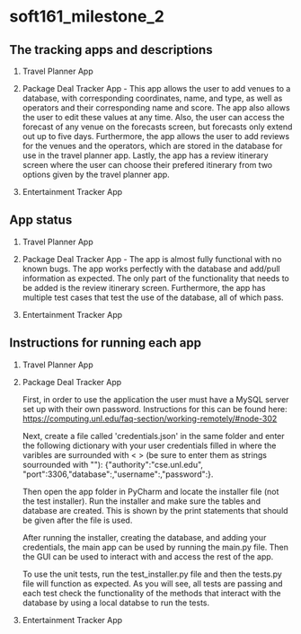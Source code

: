 # soft161_milestone_2



## The tracking apps and descriptions

1. Travel Planner App

2. Package Deal Tracker App - This app allows the user to add venues to a database, with corresponding coordinates, name, and type, as well as operators and their corresponding name and score. The app also allows the user to edit these values at any time. Also, the user can access the forecast of any venue on the forecasts screen, but forecasts only extend out up to five days. Furthermore, the app allows the user to add reviews for the venues and the operators, which are stored in the database for use in the travel planner app. Lastly, the app has a review itinerary screen where the user can choose their prefered itinerary from two options given by the travel planner app.

3. Entertainment Tracker App

## App status

1. Travel Planner App

2. Package Deal Tracker App - The app is almost fully functional with no known bugs. The app works perfectly with the database and add/pull information as expected. The only part of the functionality that needs to be added is the review itinerary screen. Furthermore, the app has multiple test cases that test the use of the database, all of which pass.

3. Entertainment Tracker App

## Instructions for running each app

1. Travel Planner App

2. Package Deal Tracker App

    First, in order to use the application the user must have a MySQL server set up with their own password.
    Instructions for this can be found here: https://computing.unl.edu/faq-section/working-remotely/#node-302

    Next, create a file called 'credentials.json' in the same folder and enter the following dictionary with your 
    user credentials filled in where the varibles are surrounded with < > (be sure to enter them as strings 
    sourrounded with ""): 
    {"authority":"cse.unl.edu", "port":3306,"database":<databse>,"username":<username>,"password":<password>}.

    Then open the app folder in PyCharm and locate the installer file (not the test installer). Run 
    the installer and make sure the tables and database are created. This is shown by the print statements that 
    should be given after the file is used. 
    
    After running the installer, creating the database, and adding your credentials, the main app can be used by 
    running the main.py file. Then the GUI can be used to interact with and access the rest of the app. 

    To use the unit tests, run the test_installer.py file and then the tests.py file will function as expected. As 
    you will see, all tests are passing and each test check the functionality of the methods that interact with the
    database by using a local databse to run the tests.

3. Entertainment Tracker App
